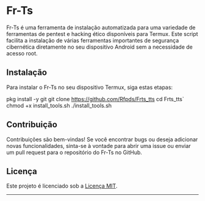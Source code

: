 # Fr-Ts

Fr-Ts é uma ferramenta de instalação automatizada para uma variedade de ferramentas de pentest e hacking ético disponíveis para Termux. Este script facilita a instalação de várias ferramentas importantes de segurança cibernética diretamente no seu dispositivo Android sem a necessidade de acesso root.

## Instalação

Para instalar o Fr-Ts no seu dispositivo Termux, siga estas etapas:

pkg install -y git
git clone https://github.com/Rfpds/Frts_tts
cd Frts_tts`
chmod +x install_tools.sh
./install_tools.sh


## Contribuição

Contribuições são bem-vindas! Se você encontrar bugs ou deseja adicionar novas funcionalidades, sinta-se à vontade para abrir uma issue ou enviar um pull request para o repositório do Fr-Ts no GitHub.

## Licença

Este projeto é licenciado sob a [Licença MIT](https://opensource.org/licenses/MIT).

---